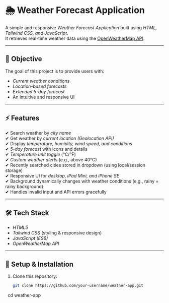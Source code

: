 # 🌦 Weather Forecast Application  

A simple and responsive *Weather Forecast Application* built using *HTML, Tailwind CSS, and JavaScript*.  
It retrieves real-time weather data using the [OpenWeatherMap API](https://openweathermap.org/api).  

---

## 📌 Objective  
The goal of this project is to provide users with:  
- *Current weather conditions*  
- *Location-based forecasts*  
- *Extended 5-day forecast*  
- An intuitive and responsive UI  

---

## ⚡ Features  

✔ Search weather by *city name*  
✔ Get weather by *current location (Geolocation API)*  
✔ Display *temperature, humidity, wind speed, and conditions*  
✔ *5-day forecast* with icons and details  
✔ *Temperature unit toggle* (°C/°F)  
✔ *Custom weather alerts* (e.g., above 40°C)  
✔ Recently searched cities stored in dropdown (using local/session storage)  
✔ Responsive UI for *desktop, iPad Mini, and iPhone SE*  
✔ Background dynamically changes with weather conditions (e.g., rainy = rainy background)  
✔ Handles invalid input and API errors gracefully  

---

## 🛠 Tech Stack  

- *HTML5*  
- *Tailwind CSS* (styling & responsive design)  
- *JavaScript (ES6)*  
- *OpenWeatherMap API*  

---

## 🚀 Setup & Installation  

1. Clone this repository:  
   ```bash
   git clone https://github.com/your-username/weather-app.git
   cd weather-app

